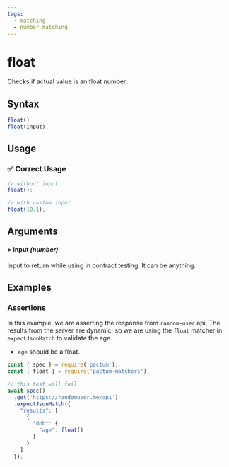 ```yaml
---
tags:
  - matching
  - number matching
---
```


# float

Checks if actual value is an float number.

## Syntax

```js
float()
float(input)
```

## Usage

### ✅  Correct Usage

```js
// without input
float();
```

```js
// with custom input
float(10.1);
```

## Arguments

#### > input *(number)*

Input to return while using in contract testing. It can be anything.


## Examples

### Assertions

In this example, we are asserting the response from `random-user` api. The results from the server are dynamic, so we are using the `float` matcher in `expectJsonMatch` to validate the age.

- `age` should be a float.


```js
const { spec } = require('pactum');
const { float } = require('pactum-matchers');

// this test will fail
await spec()
  .get('https://randomuser.me/api')
  .expectJsonMatch({
    "results": [
      {
        "dob": {
          "age": float()
        }
      }
    ]
  });
```